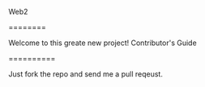 Web2

========

Welcome to this greate new project!
Contributor's Guide

==========

Just fork the repo and send me a pull reqeust.
